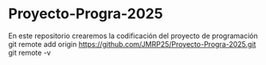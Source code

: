 # Proyecto-Progra-2025
En este repositorio crearemos la codificación del proyecto de programación
git remote add origin https://github.com/JMRP25/Proyecto-Progra-2025.git
git remote -v
